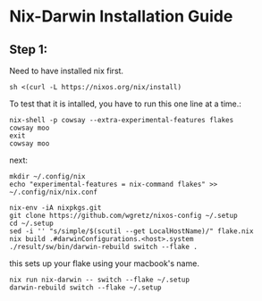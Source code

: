 # Nix-Darwin Installation Guide

## Step 1:

Need to have installed nix first.

```
sh <(curl -L https://nixos.org/nix/install)
```

To test that it is intalled, you have to run this one line at  a time.:

```
nix-shell -p cowsay --extra-experimental-features flakes
cowsay moo
exit
cowsay moo
```

next:
```
mkdir ~/.config/nix
echo "experimental-features = nix-command flakes" >> ~/.config/nix/nix.conf

nix-env -iA nixpkgs.git
git clone https://github.com/wgretz/nixos-config ~/.setup
cd ~/.setup
sed -i '' "s/simple/$(scutil --get LocalHostName)/" flake.nix
nix build .#darwinConfigurations.<host>.system
./result/sw/bin/darwin-rebuild switch --flake .
```

this sets up your flake using your macbook's name.

```
nix run nix-darwin -- switch --flake ~/.setup
darwin-rebuild switch --flake ~/.setup
```

